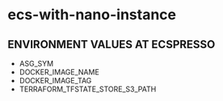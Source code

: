 # ecs-with-nano-instance

## ENVIRONMENT VALUES AT ECSPRESSO
 * ASG_SYM
 * DOCKER_IMAGE_NAME
 * DOCKER_IMAGE_TAG
 * TERRAFORM_TFSTATE_STORE_S3_PATH